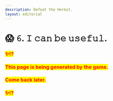 ```yaml
---
description: Defeat the Hermit.
layout: editorial
---
```


# 😱 𝟼. 𝙸 𝚌𝚊𝚗 𝚋𝚎 𝚞𝚜𝚎𝚏𝚞𝚕.



### <mark style="color:red;">✨⁉️</mark>&#x20;

### <mark style="color:red;">This page is being generated by the game.</mark>&#x20;

### <mark style="color:red;">Come back later.</mark>

### <mark style="color:red;">✨⁉️</mark>



